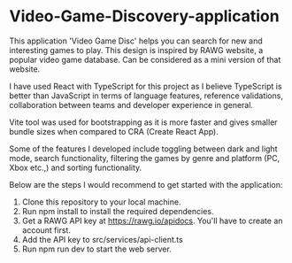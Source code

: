 # Video-Game-Discovery-application

This application 'Video Game Disc' helps you can search for new and interesting games to play. This design is inspired by RAWG website, a popular video game database.
Can be considered as a mini version of that website.

I have used React with TypeScript for this project as I believe TypeScript is better than JavaScript in terms of language features, reference validations, 
collaboration between teams and developer experience in general.

Vite tool was used for bootstrapping as it is more faster and gives smaller bundle sizes when compared to CRA (Create React App).

Some of the features I developed include toggling between dark and light mode, search functionality, filtering the games by genre and platform (PC, Xbox etc.,) 
and sorting functionality.

Below are the steps I would recommend to get started with the application:
1. Clone this repository to your local machine.
2. Run npm install to install the required dependencies.
3. Get a RAWG API key at https://rawg.io/apidocs. You'll have to create an account first.
4. Add the API key to src/services/api-client.ts
5. Run npm run dev to start the web server.
